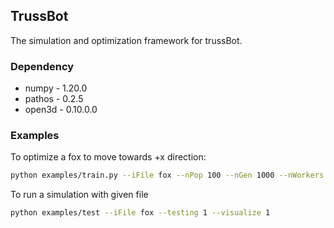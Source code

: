 ## TrussBot
The simulation and optimization framework for trussBot.

### Dependency
- numpy - 1.20.0
- pathos - 0.2.5
- open3d - 0.10.0.0

### Examples
To optimize a fox to move towards +x direction:
```bash
python examples/train.py --iFile fox --nPop 100 --nGen 1000 --nWorkers 8 --numChannels 3 --numActions 4 --targets moveForward
```

To run a simulation with given file
```bash
python examples/test --iFile fox --testing 1 --visualize 1
```

